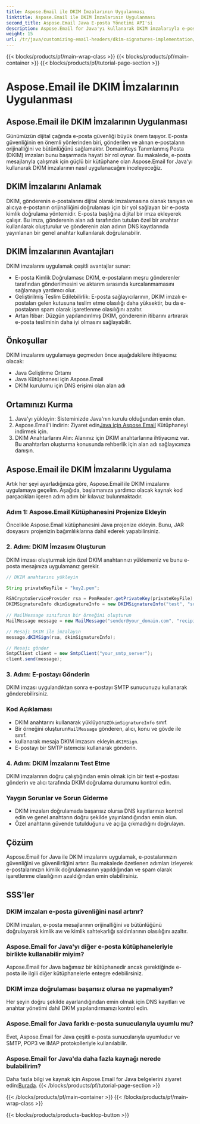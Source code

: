 ```yaml
---
title: Aspose.Email ile DKIM İmzalarının Uygulanması
linktitle: Aspose.Email ile DKIM İmzalarının Uygulanması
second_title: Aspose.Email Java E-posta Yönetimi API'si
description: Aspose.Email for Java'yı kullanarak DKIM imzalarıyla e-posta güvenliğini sağlayın. DKIM uygulaması için adım adım kılavuz ve kod.
weight: 15
url: /tr/java/customizing-email-headers/dkim-signatures-implementation/
---
```


{{< blocks/products/pf/main-wrap-class >}}
{{< blocks/products/pf/main-container >}}
{{< blocks/products/pf/tutorial-page-section >}}

# Aspose.Email ile DKIM İmzalarının Uygulanması


## Aspose.Email ile DKIM İmzalarının Uygulanması

Günümüzün dijital çağında e-posta güvenliği büyük önem taşıyor. E-posta güvenliğinin en önemli yönlerinden biri, gönderilen ve alınan e-postaların orijinalliğini ve bütünlüğünü sağlamaktır. DomainKeys Tanımlanmış Posta (DKIM) imzaları bunu başarmada hayati bir rol oynar. Bu makalede, e-posta mesajlarıyla çalışmak için güçlü bir kütüphane olan Aspose.Email for Java'yı kullanarak DKIM imzalarının nasıl uygulanacağını inceleyeceğiz.

## DKIM İmzalarını Anlamak

DKIM, gönderenin e-postalarını dijital olarak imzalamasına olanak tanıyan ve alıcıya e-postanın orijinalliğini doğrulaması için bir yol sağlayan bir e-posta kimlik doğrulama yöntemidir. E-posta başlığına dijital bir imza ekleyerek çalışır. Bu imza, gönderenin alan adı tarafından tutulan özel bir anahtar kullanılarak oluşturulur ve gönderenin alan adının DNS kayıtlarında yayınlanan bir genel anahtar kullanılarak doğrulanabilir.

## DKIM İmzalarının Avantajları

DKIM imzalarını uygulamak çeşitli avantajlar sunar:
- E-posta Kimlik Doğrulaması: DKIM, e-postaların meşru gönderenler tarafından gönderilmesini ve aktarım sırasında kurcalanmamasını sağlamaya yardımcı olur.
- Geliştirilmiş Teslim Edilebilirlik: E-posta sağlayıcılarının, DKIM imzalı e-postaları gelen kutusuna teslim etme olasılığı daha yüksektir, bu da e-postaların spam olarak işaretlenme olasılığını azaltır.
- Artan İtibar: Düzgün yapılandırılmış DKIM, gönderenin itibarını artırarak e-posta tesliminin daha iyi olmasını sağlayabilir.

## Önkoşullar

DKIM imzalarını uygulamaya geçmeden önce aşağıdakilere ihtiyacınız olacak:
- Java Geliştirme Ortamı
- Java Kütüphanesi için Aspose.Email
- DKIM kurulumu için DNS erişimi olan alan adı

## Ortamınızı Kurma

1. Java'yı yükleyin: Sisteminizde Java'nın kurulu olduğundan emin olun.
2.  Aspose.Email'i indirin: Ziyaret edin[Java için Aspose.Email](https://products.aspose.com/email/java/) Kütüphaneyi indirmek için.
3. DKIM Anahtarlarını Alın: Alanınız için DKIM anahtarlarına ihtiyacınız var. Bu anahtarları oluşturma konusunda rehberlik için alan adı sağlayıcınıza danışın.

## Aspose.Email ile DKIM İmzalarını Uygulama

Artık her şeyi ayarladığınıza göre, Aspose.Email ile DKIM imzalarını uygulamaya geçelim. Aşağıda, başlamanıza yardımcı olacak kaynak kod parçacıkları içeren adım adım bir kılavuz bulunmaktadır.

### Adım 1: Aspose.Email Kütüphanesini Projenize Ekleyin

Öncelikle Aspose.Email kütüphanesini Java projenize ekleyin. Bunu, JAR dosyasını projenizin bağımlılıklarına dahil ederek yapabilirsiniz.

### 2. Adım: DKIM İmzasını Oluşturun

DKIM imzası oluşturmak için özel DKIM anahtarınızı yüklemeniz ve bunu e-posta mesajınıza uygulamanız gerekir.

```java
// DKIM anahtarını yükleyin

String privateKeyFile = "key2.pem";

RSACryptoServiceProvider rsa = PemReader.getPrivateKey(privateKeyFile);
DKIMSignatureInfo dkimSignatureInfo = new DKIMSignatureInfo("test", "some_email.com");
 
// MailMessage sınıfının bir örneğini oluşturun
MailMessage message = new MailMessage("sender@your_domain.com", "recipient@recipient_domain.com", "Subject", "Body");

// Mesajı DKIM ile imzalayın
message.dKIMSign(rsa, dkimSignatureInfo);

// Mesajı gönder
SmtpClient client = new SmtpClient("your_smtp_server");
client.send(message);
```

### 3. Adım: E-postayı Gönderin

DKIM imzası uygulandıktan sonra e-postayı SMTP sunucunuzu kullanarak gönderebilirsiniz.

### Kod Açıklaması

-  DKIM anahtarını kullanarak yüklüyoruz`DkimSignatureInfo` sınıf.
-  Bir örneğini oluşturun`MailMessage` gönderen, alıcı, konu ve gövde ile sınıf.
-  kullanarak mesaja DKIM imzasını ekleyin.`dKIMSign`.
- E-postayı bir SMTP istemcisi kullanarak gönderin.

### 4. Adım: DKIM İmzalarını Test Etme

DKIM imzalarının doğru çalıştığından emin olmak için bir test e-postası gönderin ve alıcı tarafında DKIM doğrulama durumunu kontrol edin.

### Yaygın Sorunlar ve Sorun Giderme

- DKIM imzaları doğrulamada başarısız olursa DNS kayıtlarınızı kontrol edin ve genel anahtarın doğru şekilde yayınlandığından emin olun.
- Özel anahtarın güvende tutulduğunu ve açığa çıkmadığını doğrulayın.

## Çözüm

Aspose.Email for Java ile DKIM imzalarını uygulamak, e-postalarınızın güvenliğini ve güvenilirliğini artırır. Bu makalede özetlenen adımları izleyerek e-postalarınızın kimlik doğrulamasının yapıldığından ve spam olarak işaretlenme olasılığının azaldığından emin olabilirsiniz.

## SSS'ler

### DKIM imzaları e-posta güvenliğini nasıl artırır?

DKIM imzaları, e-posta mesajlarının orijinalliğini ve bütünlüğünü doğrulayarak kimlik avı ve kimlik sahtekarlığı saldırılarının olasılığını azaltır.

### Aspose.Email for Java'yı diğer e-posta kütüphaneleriyle birlikte kullanabilir miyim?

Aspose.Email for Java bağımsız bir kütüphanedir ancak gerektiğinde e-posta ile ilgili diğer kütüphanelerle entegre edebilirsiniz.

### DKIM imza doğrulaması başarısız olursa ne yapmalıyım?

Her şeyin doğru şekilde ayarlandığından emin olmak için DNS kayıtları ve anahtar yönetimi dahil DKIM yapılandırmanızı kontrol edin.

### Aspose.Email for Java farklı e-posta sunucularıyla uyumlu mu?

Evet, Aspose.Email for Java çeşitli e-posta sunucularıyla uyumludur ve SMTP, POP3 ve IMAP protokolleriyle kullanılabilir.

### Aspose.Email for Java'da daha fazla kaynağı nerede bulabilirim?

Daha fazla bilgi ve kaynak için Aspose.Email for Java belgelerini ziyaret edin:[Burada](https://reference.aspose.com/email/java/).
{{< /blocks/products/pf/tutorial-page-section >}}

{{< /blocks/products/pf/main-container >}}
{{< /blocks/products/pf/main-wrap-class >}}

{{< blocks/products/products-backtop-button >}}
